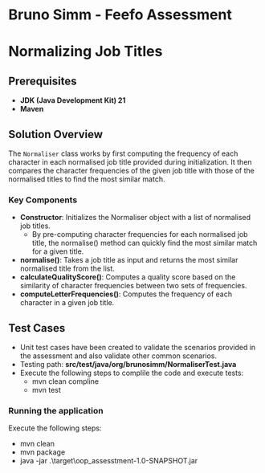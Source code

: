 # Bruno Simm - Feefo Assessment

# Normalizing Job Titles

## Prerequisites

- **JDK (Java Development Kit) 21**
- **Maven**

## Solution Overview

The `Normaliser` class works by first computing the frequency of each character in each normalised job title provided during initialization. It then compares the character frequencies of the given job title with those of the normalised titles to find the most similar match.

### Key Components

- **Constructor**: Initializes the Normaliser object with a list of normalised job titles.
    - By pre-computing character frequencies for each normalised job title, the normalise() method can quickly find the most similar match for a given title.
- **normalise()**: Takes a job title as input and returns the most similar normalised title from the list.
- **calculateQualityScore()**: Computes a quality score based on the similarity of character frequencies between two sets of frequencies.
- **computeLetterFrequencies()**: Computes the frequency of each character in a given job title.

## Test Cases

- Unit test cases have been created to validate the scenarios provided in the assessment and also validate other common scenarios.
- Testing path: **src/test/java/org/brunosimm/NormaliserTest.java**
- Execute the following steps to complile the code and execute tests:
    - mvn clean compline
    - mvn test

### Running the application
Execute the following steps:
- mvn clean
- mvn package
- java -jar .\target\oop_assesstment-1.0-SNAPSHOT.jar